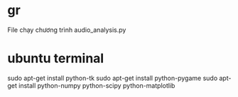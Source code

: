 # gr
File chạy chương trình audio_analysis.py
# ubuntu terminal
sudo apt-get install python-tk
sudo apt-get install python-pygame
sudo apt-get install python-numpy python-scipy python-matplotlib
<!-- ipython ipython-notebook python-pandas python-sympy python-nose -->